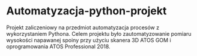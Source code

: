# Automatyzacja-python-projekt
Projekt zaliczeniowy na przedmiot automatyzacja procesów z wykorzystaniem Pythona.
Celem projektu było zautomatyzowanie pomiaru wysokości napawanej spoiny przy użyciu skanera 3D ATOS GOM i oprogramowania ATOS Professional 2018.
